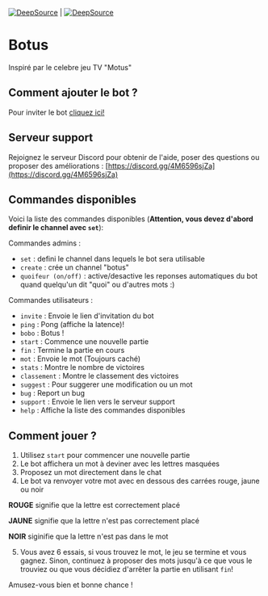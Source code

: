 [![DeepSource](https://app.deepsource.com/gh/ItsKandar/motus.svg/?label=active+issues&show_trend=true&token=MRqVBh5J5gaqplv9nFCED3aP)](https://app.deepsource.com/gh/ItsKandar/motus/?ref=repository-badge) | [![DeepSource](https://app.deepsource.com/gh/ItsKandar/motus.svg/?label=resolved+issues&show_trend=true&token=MRqVBh5J5gaqplv9nFCED3aP)](https://app.deepsource.com/gh/ItsKandar/motus/?ref=repository-badge)
# Botus

Inspiré par le celebre jeu TV "Motus"

## Comment ajouter le bot ?

Pour inviter le bot [cliquez ici!](https://discord.com/api/oauth2/authorize?client_id=1086344574689095741&permissions=8&scope=bot%20applications.commands)

## Serveur support

Rejoignez le serveur Discord pour obtenir de l'aide, poser des questions ou proposer des améliorations : [https://discord.gg/4M6596sjZa](https://discord.gg/4M6596sjZa)

## Commandes disponibles

Voici la liste des commandes disponibles (**Attention, vous devez d'abord definir le channel avec `set`**):

Commandes admins :
- `set` : defini le channel dans lequels le bot sera utilisable
- `create` : crée un channel "botus"
- `quoifeur (on/off)` : active/desactive les reponses automatiques du bot quand quelqu'un dit "quoi" ou d'autres mots :)

Commandes utilisateurs :
- `invite` : Envoie le lien d'invitation du bot
- `ping` : Pong (affiche la latence)!
- `bobo` : Botus !
- `start` : Commence une nouvelle partie
- `fin` : Termine la partie en cours
- `mot` : Envoie le mot (Toujours caché)
- `stats` : Montre le nombre de victoires
- `classement` : Montre le classement des victoires
- `suggest` : Pour suggerer une modification ou un mot
- `bug` : Report un bug
- `support` : Envoie le lien vers le serveur support
- `help` : Affiche la liste des commandes disponibles

## Comment jouer ?

1. Utilisez `start` pour commencer une nouvelle partie
2. Le bot affichera un mot à deviner avec les lettres masquées
3. Proposez un mot directement dans le chat
4. Le bot va renvoyer votre mot avec en dessous des carrées rouge, jaune ou noir

**ROUGE** signifie que la lettre est correctement placé

**JAUNE** signifie que la lettre n'est pas correctement placé

**NOIR** siginifie que la lettre n'est pas dans le mot

5. Vous avez 6 essais, si vous trouvez le mot, le jeu se termine et vous gagnez. Sinon, continuez à proposer des mots jusqu'à ce que vous le trouviez ou que vous décidiez d'arrêter la partie en utilisant `fin`!

Amusez-vous bien et bonne chance !